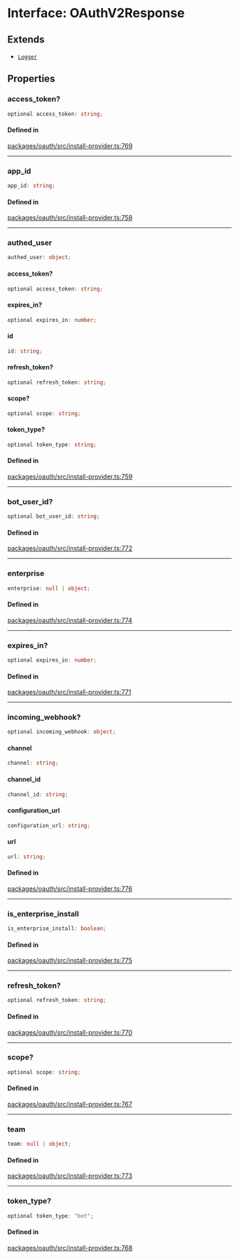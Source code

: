 # Interface: OAuthV2Response

## Extends

- [`Logger`](../variables/Logger.md)

## Properties

### access\_token?

```ts
optional access_token: string;
```

#### Defined in

[packages/oauth/src/install-provider.ts:769](https://github.com/slackapi/node-slack-sdk/blob/7b348598b763c2b7545d1042b5f0429775cfa62c/packages/oauth/src/install-provider.ts#L769)

***

### app\_id

```ts
app_id: string;
```

#### Defined in

[packages/oauth/src/install-provider.ts:758](https://github.com/slackapi/node-slack-sdk/blob/7b348598b763c2b7545d1042b5f0429775cfa62c/packages/oauth/src/install-provider.ts#L758)

***

### authed\_user

```ts
authed_user: object;
```

#### access\_token?

```ts
optional access_token: string;
```

#### expires\_in?

```ts
optional expires_in: number;
```

#### id

```ts
id: string;
```

#### refresh\_token?

```ts
optional refresh_token: string;
```

#### scope?

```ts
optional scope: string;
```

#### token\_type?

```ts
optional token_type: string;
```

#### Defined in

[packages/oauth/src/install-provider.ts:759](https://github.com/slackapi/node-slack-sdk/blob/7b348598b763c2b7545d1042b5f0429775cfa62c/packages/oauth/src/install-provider.ts#L759)

***

### bot\_user\_id?

```ts
optional bot_user_id: string;
```

#### Defined in

[packages/oauth/src/install-provider.ts:772](https://github.com/slackapi/node-slack-sdk/blob/7b348598b763c2b7545d1042b5f0429775cfa62c/packages/oauth/src/install-provider.ts#L772)

***

### enterprise

```ts
enterprise: null | object;
```

#### Defined in

[packages/oauth/src/install-provider.ts:774](https://github.com/slackapi/node-slack-sdk/blob/7b348598b763c2b7545d1042b5f0429775cfa62c/packages/oauth/src/install-provider.ts#L774)

***

### expires\_in?

```ts
optional expires_in: number;
```

#### Defined in

[packages/oauth/src/install-provider.ts:771](https://github.com/slackapi/node-slack-sdk/blob/7b348598b763c2b7545d1042b5f0429775cfa62c/packages/oauth/src/install-provider.ts#L771)

***

### incoming\_webhook?

```ts
optional incoming_webhook: object;
```

#### channel

```ts
channel: string;
```

#### channel\_id

```ts
channel_id: string;
```

#### configuration\_url

```ts
configuration_url: string;
```

#### url

```ts
url: string;
```

#### Defined in

[packages/oauth/src/install-provider.ts:776](https://github.com/slackapi/node-slack-sdk/blob/7b348598b763c2b7545d1042b5f0429775cfa62c/packages/oauth/src/install-provider.ts#L776)

***

### is\_enterprise\_install

```ts
is_enterprise_install: boolean;
```

#### Defined in

[packages/oauth/src/install-provider.ts:775](https://github.com/slackapi/node-slack-sdk/blob/7b348598b763c2b7545d1042b5f0429775cfa62c/packages/oauth/src/install-provider.ts#L775)

***

### refresh\_token?

```ts
optional refresh_token: string;
```

#### Defined in

[packages/oauth/src/install-provider.ts:770](https://github.com/slackapi/node-slack-sdk/blob/7b348598b763c2b7545d1042b5f0429775cfa62c/packages/oauth/src/install-provider.ts#L770)

***

### scope?

```ts
optional scope: string;
```

#### Defined in

[packages/oauth/src/install-provider.ts:767](https://github.com/slackapi/node-slack-sdk/blob/7b348598b763c2b7545d1042b5f0429775cfa62c/packages/oauth/src/install-provider.ts#L767)

***

### team

```ts
team: null | object;
```

#### Defined in

[packages/oauth/src/install-provider.ts:773](https://github.com/slackapi/node-slack-sdk/blob/7b348598b763c2b7545d1042b5f0429775cfa62c/packages/oauth/src/install-provider.ts#L773)

***

### token\_type?

```ts
optional token_type: "bot";
```

#### Defined in

[packages/oauth/src/install-provider.ts:768](https://github.com/slackapi/node-slack-sdk/blob/7b348598b763c2b7545d1042b5f0429775cfa62c/packages/oauth/src/install-provider.ts#L768)
